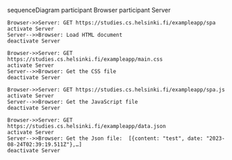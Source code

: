 
sequenceDiagram
    participant Browser
    participant Server
    
    Browser->>Server: GET https://studies.cs.helsinki.fi/exampleapp/spa
    activate Server
    Server-->>Browser: Load HTML document
    deactivate Server
    
    Browser->>Server: GET https://studies.cs.helsinki.fi/exampleapp/main.css
    activate Server
    Server-->>Browser: Get the CSS file
    deactivate Server
    
    Browser->>Server: GET https://studies.cs.helsinki.fi/exampleapp/spa.js
    activate Server
    Server-->>Browser: Get the JavaScript file
    deactivate Server
    
    Browser->>Server: GET https://studies.cs.helsinki.fi/exampleapp/data.json
    activate Server
    Server-->>Browser: Get the Json file:  [{content: "test", date: "2023-08-24T02:39:19.511Z"},…]
    deactivate Server    
